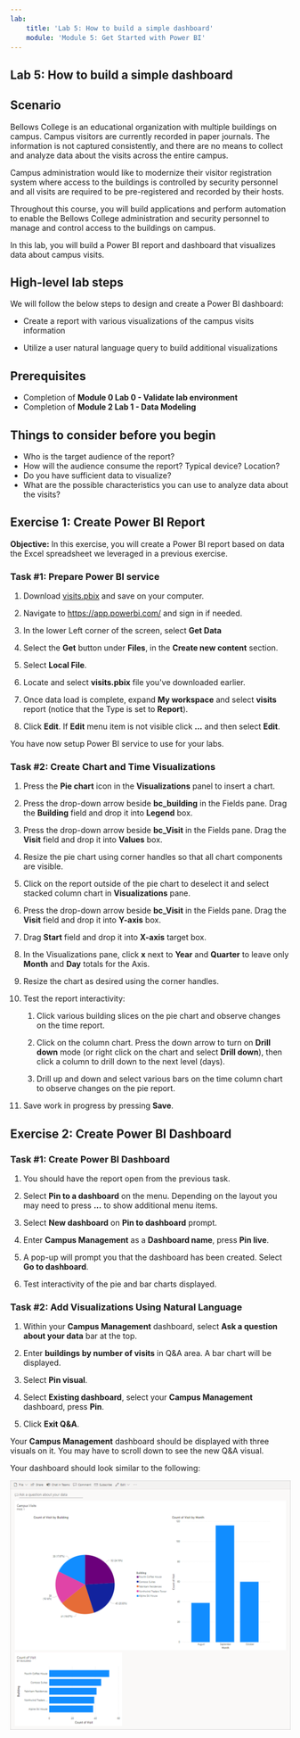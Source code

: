```yaml
---
lab:
    title: 'Lab 5: How to build a simple dashboard'
    module: 'Module 5: Get Started with Power BI'
---
```


## Lab 5: How to build a simple dashboard

## Scenario

Bellows College is an educational organization with multiple buildings on
campus. Campus visitors are currently recorded in paper journals. The
information is not captured consistently, and there are no means to collect and analyze data about the visits across the entire campus.

Campus administration would like to modernize their visitor registration system where access to the buildings is controlled by security personnel and all visits are required to be pre-registered and recorded by their hosts.

Throughout this course, you will build applications and perform automation to enable the Bellows College administration and security personnel to manage and control access to the buildings on campus.

In this lab, you will build a Power BI report and dashboard that visualizes data about campus visits.

## High-level lab steps

We will follow the below steps to design and create a Power BI dashboard:

-   Create a report with various visualizations of the campus visits information

-   Utilize a user natural language query to build additional visualizations

## Prerequisites

- Completion of **Module 0 Lab 0 - Validate lab environment**
- Completion of **Module 2 Lab 1 - Data Modeling**

## Things to consider before you begin

-   Who is the target audience of the report?
-   How will the audience consume the report? Typical device? Location?
-   Do you have sufficient data to visualize?
-   What are the possible characteristics you can use to analyze data about the visits?

## Exercise 1: Create Power BI Report

**Objective:** In this exercise, you will create a Power BI report based on data the Excel spreadsheet we leveraged in a previous exercise.

### Task \#1: Prepare Power BI service

1.  Download [visits.pbix](https://github.com/MicrosoftLearning/PL-900-Microsoft-Power-Platform-Fundamentals/raw/master/Allfiles/visits.pbix) and save on your computer.

2.  Navigate to <https://app.powerbi.com/> and sign in if needed.

3.  In the lower Left corner of the screen, select **Get Data**

4.  Select the **Get** button under **Files**, in the **Create new content** section.

5.  Select **Local File**.

6.  Locate and select **visits.pbix** file you've downloaded earlier.

7.  Once data load is complete, expand **My workspace** and select **visits** report (notice that the Type is set to **Report**).

8.  Click **Edit**. If **Edit** menu item is not visible click **...** and then select **Edit**.

You have now setup Power BI service to use for your labs.

### Task \#2: Create Chart and Time Visualizations

1.  Press the **Pie chart** icon in the **Visualizations** panel to insert a chart.

2.  Press the drop-down arrow beside **bc_building** in the Fields pane. Drag the **Building** field and drop it into **Legend** box.

3.  Press the drop-down arrow beside **bc_Visit** in the Fields pane. Drag the **Visit** field and drop it into **Values** box.

4.  Resize the pie chart using corner handles so that all chart components are visible.

5.  Click on the report outside of the pie chart to deselect it and select stacked column chart in **Visualizations** pane.

6.  Press the drop-down arrow beside **bc_Visit** in the Fields pane. Drag the **Visit** field and drop it into **Y-axis** box.

7.  Drag **Start** field and drop it into **X-axis** target box.

8.  In the Visualizations pane, click **x** next to **Year** and **Quarter** to leave only **Month** and **Day** totals for the Axis.

9.  Resize the chart as desired using the corner handles.

10. Test the report interactivity:

    1.  Click various building slices on the pie chart and observe changes on the time report.

    2.  Click on the column chart. Press the down arrow to turn on **Drill
        down** mode (or right click on the chart and select **Drill down**), then click a column to drill down to the next level (days).

    3.  Drill up and down and select various bars on the time column chart to observe changes on the pie report.

11. Save work in progress by pressing **Save**.

## Exercise 2: Create Power BI Dashboard

### Task \#1: Create Power BI Dashboard

1.  You should have the report open from the previous task.

2.  Select **Pin to a dashboard** on the menu. Depending on the layout you may need to press **...** to show additional menu items.

3.  Select **New dashboard** on **Pin to dashboard** prompt.

4.  Enter **Campus Management** as a **Dashboard name**, press
    **Pin live**.

5.  A pop-up will prompt you that the dashboard has been created. Select **Go to dashboard**.

6.  Test interactivity of the pie and bar charts displayed.

### Task \#2: Add Visualizations Using Natural Language

1.  Within your **Campus Management** dashboard, select **Ask a question about your data** bar at the top.

2.  Enter **buildings by number of visits** in Q&A area. A bar chart will be displayed.

3.  Select **Pin visual**.

4.  Select **Existing dashboard**, select your **Campus Management** dashboard, press **Pin**.

5.  Click **Exit Q&A**.

Your **Campus Management** dashboard should be displayed with three visuals on it. You may have to scroll down to see the new Q&A visual.

Your dashboard should look similar to the following:

![](media/5-powerbi-result.png)